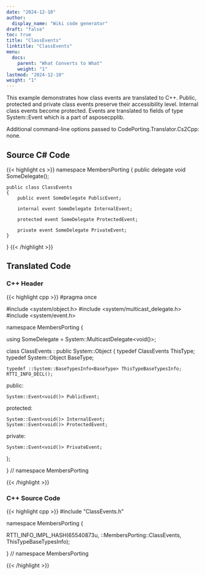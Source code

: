 ```yaml
---
date: "2024-12-10"
author:
  display_name: "Wiki code generator"
draft: "false"
toc: true
title: "ClassEvents"
linktitle: "ClassEvents"
menu:
  docs:
    parent: "What Converts to What"
    weight: "1"
lastmod: "2024-12-10"
weight: "1"
---
```


This example demonstrates how class events are translated to C++. Public, protected and private class events preserve their accessibility level. Internal class events become protected. Events are translated to fields of type System::Event<T> which is a part of asposecpplib.

Additional command-line options passed to CodePorting.Translator.Cs2Cpp: none.

## Source C# Code ##

{{< highlight cs >}}
namespace MembersPorting
{
    public delegate void SomeDelegate();

    public class ClassEvents
    {
        public event SomeDelegate PublicEvent;

        internal event SomeDelegate InternalEvent;

        protected event SomeDelegate ProtectedEvent;

        private event SomeDelegate PrivateEvent;
    }
}
{{< /highlight >}}

## Translated Code ##

### C++ Header ###

{{< highlight cpp >}}
#pragma once

#include <system/object.h>
#include <system/multicast_delegate.h>
#include <system/event.h>

namespace MembersPorting {

using SomeDelegate = System::MulticastDelegate<void()>;

class ClassEvents : public System::Object
{
    typedef ClassEvents ThisType;
    typedef System::Object BaseType;
    
    typedef ::System::BaseTypesInfo<BaseType> ThisTypeBaseTypesInfo;
    RTTI_INFO_DECL();
    
public:

    System::Event<void()> PublicEvent;
    
protected:

    System::Event<void()> InternalEvent;
    System::Event<void()> ProtectedEvent;
    
private:

    System::Event<void()> PrivateEvent;
    
};

} // namespace MembersPorting



{{< /highlight >}}

### C++ Source Code ###

{{< highlight cpp >}}
#include "ClassEvents.h"

namespace MembersPorting {

RTTI_INFO_IMPL_HASH(65540873u, ::MembersPorting::ClassEvents, ThisTypeBaseTypesInfo);

} // namespace MembersPorting

{{< /highlight >}}
